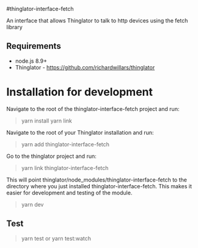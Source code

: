 #thinglator-interface-fetch

An interface that allows Thinglator to talk to http devices using the fetch library

## Requirements

* node.js 8.9+
* Thinglator - https://github.com/richardwillars/thinglator

# Installation for development

Navigate to the root of the thinglator-interface-fetch project and run:

> yarn install
> yarn link

Navigate to the root of your Thinglator installation and run:

> yarn add thinglator-interface-fetch

Go to the thinglator project and run:

> yarn link thinglator-interface-fetch

This will point thinglator/node_modules/thinglator-interface-fetch to the directory where you just installed thinglator-interface-fetch. This makes it easier for development and testing of the module.

> yarn dev

## Test

> yarn test
> or
> yarn test:watch
